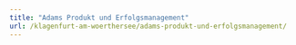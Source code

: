 ```yaml
---
title: "Adams Produkt und Erfolgsmanagement"
url: /klagenfurt-am-woerthersee/adams-produkt-und-erfolgsmanagement/
---
```

